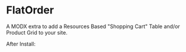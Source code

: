 # FlatOrder

A MODX extra to add a Resources Based "Shopping Cart" Table and/or Product Grid to your site.

After Install:
